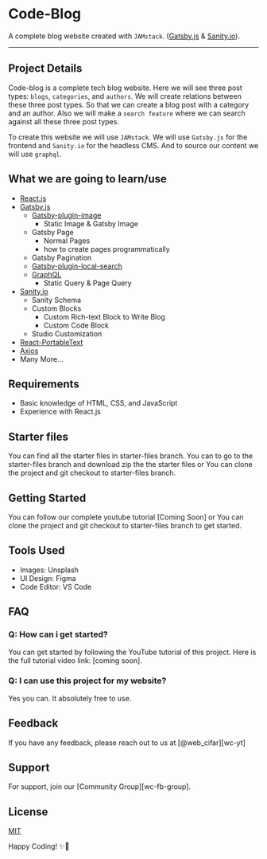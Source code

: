 # Code-Blog

A complete blog website created with `JAMstack`. ([Gatsby.js](https://www.gatsbyjs.org/) & [Sanity.io](https://sanity.io)).

---

## Project Details

Code-blog is a complete tech blog website. Here we will see three post types: `blogs`, `categories`, and `authors`. We will create relations between these three post types. So that we can create a blog post with a category and an author. Also we will make a `search feature` where we can search against all these three post types.

To create this website we will use `JAMstack`. We will use `Gatsby.js` for the frontend and `Sanity.io` for the headless CMS. And to source our content we will use `graphql`.

## What we are going to learn/use

- [React.js](https://reactjs.org/)
- [Gatsby.js](https://www.gatsbyjs.org/)
  - [Gatsby-plugin-image](https://www.gatsbyjs.org/packages/gatsby-plugin-image/)
    - Static Image & Gatsby Image
  - Gatsby Page
    - Normal Pages
    - how to create pages programmatically
  - Gatsby Pagination
  - [Gatsby-plugin-local-search](https://www.gatsbyjs.org/packages/gatsby-plugin-local-search/)
  - [GraphQL](https://graphql.org/)
    - Static Query & Page Query
- [Sanity.io](https://sanity.io/)
  - Sanity Schema
  - Custom Blocks
    - Custom Rich-text Block to Write Blog
    - Custom Code Block
  - Studio Customization
- [React-PortableText](https://github.com/portabletext/react-portabletext)
- [Axios](https://www.npmjs.com/package/axios)
- Many More...

## Requirements

- Basic knowledge of HTML, CSS, and JavaScript
- Experience with React.js

## Starter files

You can find all the starter files in starter-files branch. You can to go to the starter-files branch and download zip the the starter files or You can clone the project and git checkout to starter-files branch.

## Getting Started

You can follow our complete youtube tutorial [Coming Soon]
or You can clone the project and git checkout to starter-files branch to get started.

## Tools Used

- Images: Unsplash
- UI Design: Figma
- Code Editor: VS Code

## FAQ

### Q: How can i get started?

You can get started by following the YouTube tutorial of this project. Here is the full tutorial video link: [coming soon].

### Q: I can use this project for my website?

Yes you can. It absolutely free to use.

## Feedback

If you have any feedback, please reach out to us at [@web_cifar][wc-yt]

## Support

For support, join our [Community Group][wc-fb-group].

## License

[MIT][mit]

Happy Coding! ✨🚀

[mit]: https://choosealicense.com/licenses/mit/
